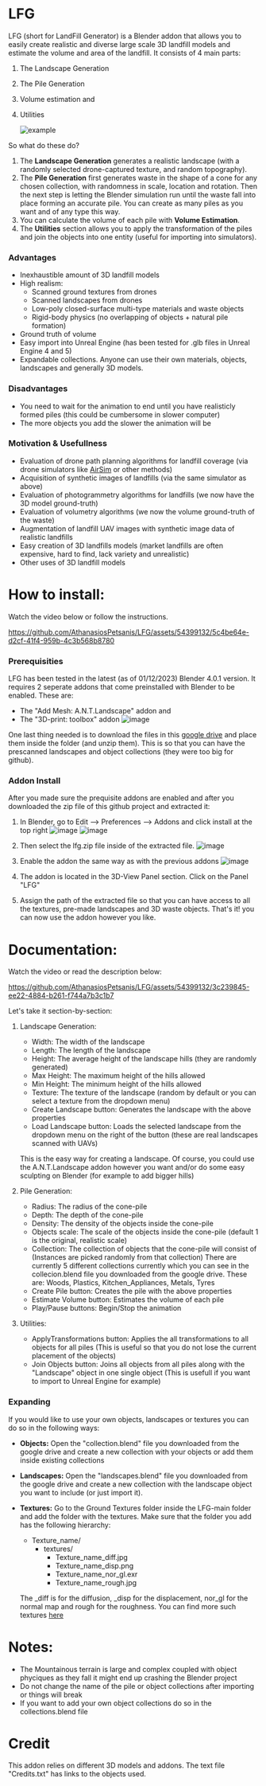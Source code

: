 # LFG
LFG (short for LandFill Generator) is a Blender addon that allows you to easily create realistic and diverse large scale 3D landfill models and estimate the volume and area of the landfill.
It consists of 4 main parts:
  1) The Landscape Generation
  2) The Pile Generation
  3) Volume estimation and
  4) Utilities

     ![example](https://github.com/AthanasiosPetsanis/LFG/assets/54399132/c0cdf238-2e37-47ba-82aa-3f1f3242bc41)


So what do these do?
1) The **Landscape Generation** generates a realistic landscape (with a randomly selected drone-captured texture, and random topography).
2) The **Pile Generation** first generates waste in the shape of a cone for any chosen collection, with randomness in scale, location and rotation. Then the next step is letting the Blender simulation run until the waste fall into place forming an accurate pile. You can create as many piles as you want and of any type this way.
3) You can calculate the volume of each pile with **Volume Estimation**.
4) The **Utilities** section allows you to apply the transformation of the piles and join the objects into one entity (useful for importing into simulators).

### Advantages
  - Inexhaustible amount of 3D landfill models
  - High realism:
    - Scanned ground textures from drones
    - Scanned landscapes from drones
    - Low-poly closed-surface multi-type materials and waste objects
    - Rigid-body physics (no overlapping of objects + natural pile formation)
  - Ground truth of volume
  - Easy import into Unreal Engine (has been tested for .glb files in Unreal Engine 4 and 5)
  - Expandable collections. Anyone can use their own materials, objects, landscapes and generally 3D models.

### Disadvantages
  - You need to wait for the animation to end until you have realisticly formed piles (this could be cumbersome in slower computer)
  - The more objects you add the slower the animation will be

### Motivation & Usefullness
  - Evaluation of drone path planning algorithms for landfill coverage (via drone simulators like [AirSim]([url](https://github.com/microsoft/AirSim)) or other methods)
  - Acquisition of synthetic images of landfills (via the same simulator as above)
  - Evaluation of photogrammetry algorithms for landfills (we now have the 3D model ground-truth)
  - Evaluation of volumetry algorithms (we now the volume ground-truth of the waste)
  - Augmentation of landfill UAV images with synthetic image data of realistic landfills
  - Easy creation of 3D landfills models (market landfills are often expensive, hard to find, lack variety and unrealistic)
  - Other uses of 3D landfill models

# How to install:
Watch the video below or follow the instructions. 


https://github.com/AthanasiosPetsanis/LFG/assets/54399132/5c4be64e-d2cf-41f4-959b-4c3b568b8780



### Prerequisities
LFG has been tested in the latest (as of 01/12/2023) Blender 4.0.1 version.
It requires 2 seperate addons that come preinstalled with Blender to be enabled. These are:
  - The "Add Mesh: A.N.T.Landscape" addon and
  - The "3D-print: toolbox" addon
![image](https://github.com/AthanasiosPetsanis/LFG/assets/54399132/d1205099-bb31-4665-bdd6-e3c723bab4e7)

One last thing needed is to download the files in this [google drive](https://drive.google.com/drive/folders/1ZYW_dM9MNbglxhVGaa26qd7RBJJUuXMa?usp=sharing) and place them inside the folder (and unzip them). This is so that you can have the prescanned landscapes and object collections (they were too big for github).

### Addon Install
After you made sure the prequisite addons are enabled and after you downloaded the zip file of this github project and extracted it:
  1) In Blender, go to Edit --> Preferences --> Addons and click install at the top right
     ![image](https://github.com/AthanasiosPetsanis/LFG/assets/54399132/ebc5dcaa-f0a2-4a6f-9cba-6c54ba903ad4)  ![image](https://github.com/AthanasiosPetsanis/LFG/assets/54399132/26de24ed-db84-4c83-804b-a57c96f419d5) 
     
  3) Then select the lfg.zip file inside of the extracted file.
     ![image](https://github.com/AthanasiosPetsanis/LFG/assets/54399132/288d93aa-adf7-47cf-a220-384d6246182b)
     
  5) Enable the addon the same way as with the previous addons
     ![image](https://github.com/AthanasiosPetsanis/LFG/assets/54399132/a912aa1a-3646-4700-9f68-c8696c5f475a)

  7)  The addon is located in the 3D-View Panel section. Click on the Panel "LFG"
  8) Assign the path of the extracted file so that you can have access to all the textures, pre-made landscapes and 3D waste objects.
That's it! you can now use the addon however you like.



# Documentation:
Watch the video or read the description below:


https://github.com/AthanasiosPetsanis/LFG/assets/54399132/3c239845-ee22-4884-b261-f744a7b3c1b7



Let's take it section-by-section:
  1) Landscape Generation:
       - Width: The width of the landscape
       - Length: The length of the landscape
       - Height: The average height of the landscape hills (they are randomly generated)
       - Max Height: The maximum height of the hills allowed
       - Min Height: The minimum height of the hills allowed
       - Texture: The texture of the landscape (random by default or you can select a texture from the dropdown menu)
       - Create Landscape button: Generates the landscape with the above properties
       - Load Landscape button: Loads the selected landscape from the dropdown menu on the right of the button (these are real landscapes scanned with UAVs)
     
     This is the easy way for creating a landscape. Of course, you could use the A.N.T.Landscape addon however you want and/or do some easy sculpting on Blender (for example to add bigger hills)
  2) Pile Generation:
       - Radius: The radius of the cone-pile
       - Depth: The depth of the cone-pile
       - Density: The density of the objects inside the cone-pile
       - Objects scale: The scale of the objects inside the cone-pile (default 1 is the original, realistic scale)
       - Collection: The collection of objects that the cone-pile will consist of (Instances are picked randomly from that collection)
         There are currently 5 different collections currently which you can see in the collecion.blend file you downloaded from the google drive. These are:
         Woods, Plastics, Kitchen_Appliances, Metals, Tyres
       - Create Pile button: Creates the pile with the above properties
       - Estimate Volume button: Estimates the volume of each pile
       - Play/Pause buttons: Begin/Stop the animation
  3) Utilities:
       - ApplyTransformations button: Applies the all transformations to all objects for all piles (This is useful so that you do not lose the current placement of the objects)
       - Join Objects button: Joins all objects from all piles along with the "Landscape" object in one single object (This is usefull if you want to import to Unreal Engine for example)
    
### Expanding
If you would like to use your own objects, landscapes or textures you can do so in the following ways:
  - **Objects:** Open the "collection.blend" file you downloaded from the google drive and create a new collection with your objects or add them inside existing collections
  - **Landscapes:** Open the "landscapes.blend" file you downloaded from the google drive and create a new collection with the landscape object you want to include (or just import it).
  - **Textures:** Go to the Ground Textures folder inside the LFG-main folder and add the folder with the textures. Make sure that the folder you add has the following hierarchy:
    - Texture_name/
        - textures/
            - Texture_name_diff.jpg
            - Texture_name_disp.png
            - Texture_name_nor_gl.exr
            - Texture_name_rough.jpg
    
    The _diff is for the diffusion, _disp for the displacement, nor_gl for the normal map and rough for the roughness. You can find more such textures [here](https://polyhaven.com/textures/aerial)


# Notes:
  - The Mountainous terrain is large and complex coupled with object phyciques as they fall it might end up crashing the Blender project
  - Do not change the name of the pile or object collections after importing or things will break
  - If you want to add your own object collections do so in the collections.blend file 

# Credit
This addon relies on different 3D models and addons. The text file "Credits.txt" has links to the objects used.
